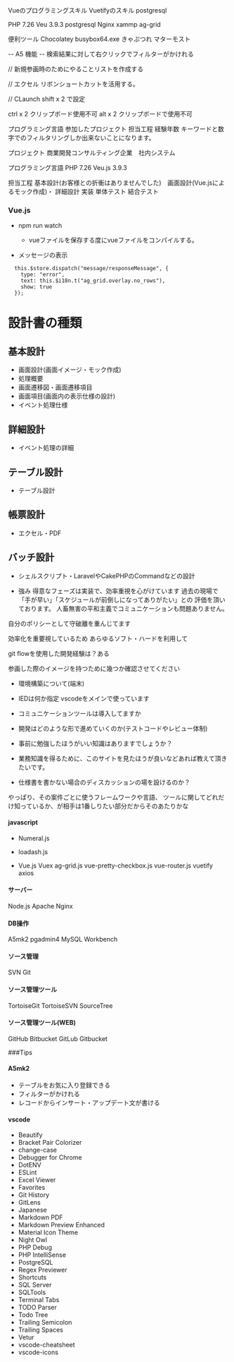 Vueのプログラミングスキル
Vuetifyのスキル
postgresql



PHP 7.26
Veu 3.9.3
postgresql
Nginx
xammp
ag-grid



便利ツール
Chocolatey
busybox64.exe
きゃぷつれ
マターモスト



-- A5 機能
-- 検索結果に対して右クリックでフィルターがかけれる






// 新規参画時のためにやることリストを作成する



// エクセル
リボンショートカットを活用する。



// CLaunch
shift x 2 で設定

ctrl x 2 クリップボード使用不可
alt x 2 クリップボードで使用不可






プログラミング言語
参加したプロジェクト
担当工程
経験年数 キーワードと数字でのフィルタリングしか出来ないことになります。



プロジェクト
商業開発コンサルティング企業　社内システム

プログラミング言語
PHP 7.26
Veu.js 3.9.3


担当工程
基本設計(お客様との折衝はありませんでした)　画面設計(Vue.jsによるモック作成)・
詳細設計
実装
単体テスト
結合テスト



### Vue.js

* npm run watch
	* vueファイルを保存する度にvueファイルをコンパイルする。

* メッセージの表示
```
  this.$store.dispatch("message/responseMessage", {
    type: "error",
    text: this.$i18n.t("ag_grid.overlay.no_rows"),
    show: true
  });
```



# 設計書の種類

## 基本設計
* 画面設計(画面イメージ・モック作成)
* 処理概要
* 画面遷移図・画面遷移項目
* 画面項目(画面内の表示仕様の設計)
* イベント処理仕様

## 詳細設計
* イベント処理の詳細

## テーブル設計
* テーブル設計

## 帳票設計
* エクセル・PDF

## バッチ設計
* シェルスクリプト・LaravelやCakePHPのCommandなどの設計




* 強み
得意なフェーズは実装で、効率重視を心がけています
過去の現場で「手が早い」「スケジュールが前倒しになってありがたい」との
評価を頂いております。
人畜無害の平和主義でコミュニケーションも問題ありません。




自分のポリシーとして守破離を重んじてます


効率化を重要視しているため
あらゆるソフト・ハードを利用して


git flowを使用した開発経験は？ある




参画した際のイメージを持つために幾つか確認させてください
* 環境構築について(端末)
* IEDは何か指定 vscodeをメインで使っています
* コミュニケーションツールは導入してますか
* 開発はどのような形で進めていくのか(テストコードやレビュー体制)
* 事前に勉強したほうがいい知識はありますでしょうか？
* 業務知識を得るために、このサイトを見たほうが良いなどあれば教えて頂きたいです。

* 仕様書を書かない場合のディスカッションの場を設けるのか？




やっぱり、その案件ごとに使うフレームワークや言語、
ツールに関してどれだけ知っているか、が相手は1番しりたい部分だからそのあたりかな



#### javascript
* Numeral.js 
* loadash.js

* Vue.js
Vuex
ag-grid.js
vue-pretty-checkbox.js
vue-router.js
vuetify
axios


#### サーバー
Node.js
Apache
Nginx

#### DB操作
A5mk2
pgadmin4
MySQL Workbench

#### ソース管理
SVN
Git

#### ソース管理ツール
TortoiseGit
TortoiseSVN
SourceTree

#### ソース管理ツール(WEB)
GitHub
Bitbucket
GitLub
Gitbucket





###Tips

#### A5mk2

- テーブルをお気に入り登録できる
- フィルターがかけれる
- レコードからインサート・アップデート文が書ける


#### vscode
- Beautify
- Bracket Pair Colorizer
- change-case
- Debugger for Chrome
- DotENV
- ESLint
- Excel Viewer
- Favorites
- Git History
- GitLens
- Japanese
- Markdown PDF
- Markdown Preview Enhanced
- Material Icon Theme
- Night Owl
- PHP Debug
- PHP IntelliSense
- PostgreSQL
- Regex Previewer
- Shortcuts
- SQL Server
- SQLTools
- Terminal Tabs
- TODO Parser
- Todo Tree
- Trailing Semicolon
- Trailing Spaces
- Vetur
- vscode-cheatsheet
- vscode-icons





